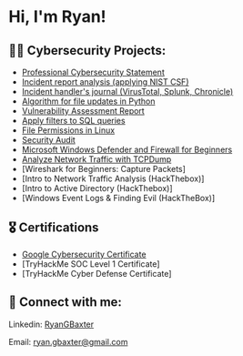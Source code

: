 <h1>Hi, I'm Ryan! </h1>

<h2>👨‍💻 Cybersecurity Projects:</h2>

  - [Professional Cybersecurity Statement](https://docs.google.com/document/d/e/2PACX-1vSTpavP-P2g43TGsjZdpwywnXjq2cpcXL8yJ1n2mcj70l-qL7syPrbly18sT8h0cr0DbN-kXRbBASmr/pub)
  - [Incident report analysis (applying NIST CSF)](https://docs.google.com/document/d/e/2PACX-1vTTlBDEakdYBXEYCEXbQDMCPrHxXbID13o6ciMh5m2DPKPFkKE_8l7nKsQiostfMXnuYLmqh8SuFbfM/pub)
  - [Incident handler's journal (VirusTotal, Splunk, Chronicle)](https://docs.google.com/document/d/e/2PACX-1vS0V-J4FGIcbddOkU9QMSJjs47sqs1Yzfz5wW8-Loi1MlRYpfOpGoBmQ396DE3gnQk3uJTGOfsH_4q_/pub)
  - [Algorithm for file updates in Python](https://docs.google.com/document/d/e/2PACX-1vRUdqjeaubhyGnMX4jUdRKu2_zjW8JX5YWQmBBv06L4KVKqfwvBSJrkIwNilKaluMzIXRcygD_VndWQ/pub)
  - [Vulnerability Assessment Report](https://docs.google.com/document/d/e/2PACX-1vR9LfjWIrxb2iqS9KHLZvycPq0-vLUDl2ga_CXXFILcmsTtVpfv8Mr4nHdKJqVFbFxXlz0tB6Aemaq6/pub)
  - [Apply filters to SQL queries](https://docs.google.com/document/d/e/2PACX-1vSkGwG2Kaqx_XSyXxohDO0CGaTeCL4_H4jo1DJs2HtEnqH9rn39VprGagAnURDUxL1Zi10kxBBX3ue0/pub)
  - [File Permissions in Linux](https://docs.google.com/document/d/e/2PACX-1vQmVGesyCeeNTv6set34_fJbjDy_i9XNxBEl_GwSMjJzM4cG7-uLF70i2KFTtXd_zhIZ-9xv1S_v6EZ/pub)
  - [Security Audit](https://docs.google.com/document/d/e/2PACX-1vQ4kay5HSBtFUmr5LllEkYXvUNm4lqIv82a_vWHAZzwEe-qhMxxPVOKjCychIYPr1M_MipRNWgO8TAt/pub)
  - [Microsoft Windows Defender and Firewall for Beginners](https://www.coursera.org/account/accomplishments/certificate/JXBSDN8QRREU)
  - [Analyze Network Traffic with TCPDump](https://www.coursera.org/account/accomplishments/certificate/48LQJZC42RJ5)
  - [Wireshark for Beginners: Capture Packets]
  - [Intro to Network Traffic Analysis (HackThebox)]
  - [Intro to Active Directory (HackThebox)]
  - [Windows Event Logs & Finding Evil (HackTheBox)]
<h2>🎖️ Certifications</h2>

- [Google Cybersecurity Certificate](https://coursera.org/share/34ecfdca3cf27dd481f15361351348fd)
- [TryHackMe SOC Level 1 Certificate]
- [TryHackMe Cyber Defense Certificate]

<h2> 🤳 Connect with me:</h2>

Linkedin: [RyanGBaxter](https://www.linkedin.com/in/ryangbaxter)

Email: ryan.gbaxter@gmail.com

<!--
**joshmadakor1/joshmadakor1** is a ✨ _special_ ✨ repository because its `README.md` (this file) appears on your GitHub profile.

Here are some ideas to get you started:

- 🔭 I’m currently working on ...
- 🌱 I’m currently learning ...
- 👯 I’m looking to collaborate on ...
- 🤔 I’m looking for help with ...
- 💬 Ask me about ...
- 📫 How to reach me: ...
- 😄 Pronouns: ...
- ⚡ Fun fact: ...
-->

